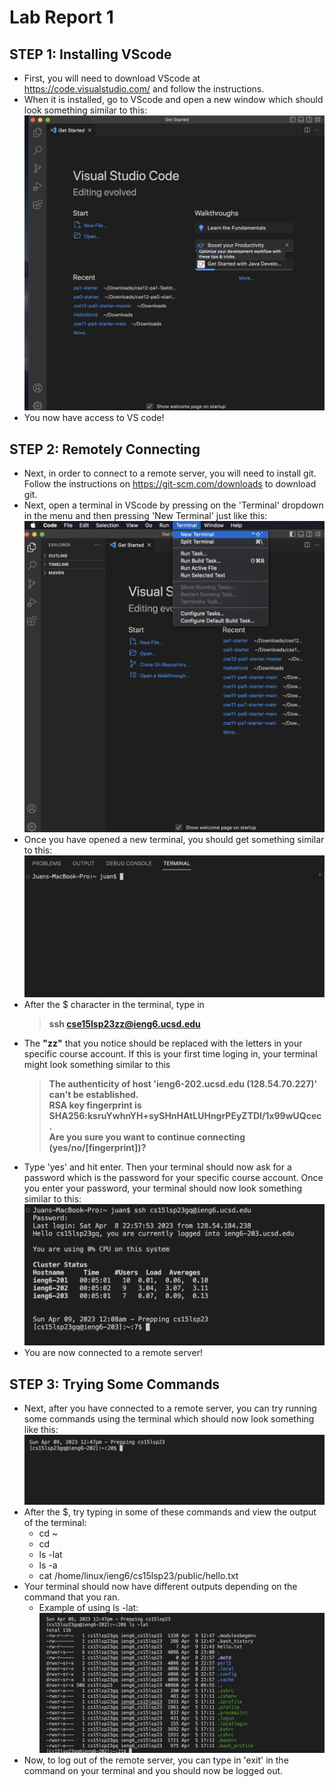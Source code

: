 # Lab Report 1
## STEP 1: Installing VScode
- First, you will need to download VScode at <https://code.visualstudio.com/> and follow the instructions.
- When it is installed, go to VScode and open a new window which should look something similar to this: 
![Image](VScode.png)
- You now have access to VS code!

## STEP 2: Remotely Connecting
- Next, in order to connect to a remote server, you will need to install git. Follow the instructions on <https://git-scm.com/downloads> to download git.
- Next, open a terminal in VScode by pressing on the 'Terminal' dropdown in the menu and then pressing 'New Terminal' just like this:
![Image](OpeningTerminal.png)
- Once you have opened a new terminal, you should get something similar to this:
![Image](Terminal1.png)
- After the $ character in the terminal, type in
  > **ssh cse15lsp23zz@ieng6.ucsd.edu**
- The **"zz"** that you notice should be replaced with the letters in your specific course account. If this is your first time loging in, your terminal might look something similar to this
  > **The authenticity of host 'ieng6-202.ucsd.edu (128.54.70.227)' can't be established.\
  > RSA key fingerprint is SHA256:ksruYwhnYH+sySHnHAtLUHngrPEyZTDl/1x99wUQcec.\
  > Are you sure you want to continue connecting (yes/no/[fingerprint])?**
- Type 'yes' and hit enter. Then your terminal should now ask for a password which is the password for your specific course account. Once you enter your password, your terminal should now look something similar to this:
![Image](Terminal.png)
- You are now connected to a remote server!

## STEP 3: Trying Some Commands
- Next, after you have connected to a remote server, you can try running some commands using the terminal which should now look something like this:
![Image](RemoteServer1.png)
- After the $, try typing in some of these commands and view the output of the terminal:
  - cd ~
  - cd
  - ls -lat
  - ls -a
  - cat /home/linux/ieng6/cs15lsp23/public/hello.txt
- Your terminal should now have different outputs depending on the command that you ran.
  - Example of using ls -lat:
  ![Image](Command.png)
- Now, to log out of the remote server, you can type in 'exit' in the command on your terminal and you should now be logged out.
